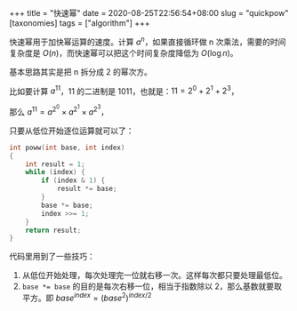 +++
title = "快速幂"
date = 2020-08-25T22:56:54+08:00
slug = "quickpow"
[taxonomies]
tags = ["algorithm"]
+++

快速幂用于加快幂运算的速度。计算 $a^n$，如果直接循环做 n 次乘法，需要的时间复杂度是 $O(n)$，而快速幂可以把这个时间复杂度降低为 $O(\log n)$。

基本思路其实是把 n 拆分成 2 的幂次方。

比如要计算 $a^{11}$，11 的二进制是 1011，也就是：$11 = 2^0 + 2^1 + 2^3$，

那么 $a^{11} = a^{2^0} \times a^{2^1} \times a^{2^3}$，

只要从低位开始逐位运算就可以了：

```c
int poww(int base, int index)
{
    int result = 1;
    while (index) {
        if (index & 1) {
            result *= base;
        }
        base *= base;
        index >>= 1;
    }
    return result;
}
```

代码里用到了一些技巧：

1. 从低位开始处理，每次处理完一位就右移一次。这样每次都只要处理最低位。
2. `base *= base` 的目的是每次右移一位，相当于指数除以 2，那么基数就要取平方。即 $base^{index} = {(base^2)}^{index / 2}$
